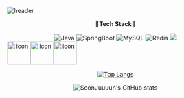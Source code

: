 ![header](https://capsule-render.vercel.app/api?type=soft&color=auto&height=300&section=header&text=Hello&desc=I'm%20SeonJun&fontAlign=40&fontSize=80&descSize=30&descAlignY=50&descAlign=80&animation=fadeIn&demo=Waving)

  <div align="center">
  
  **🦾Tech Stack🦾**
  
  <img alt="Java" src ="https://img.shields.io/badge/Java-ED8B00?style=for-the-badge&logo=java&logoColor=white"/>
  <img alt="SpringBoot" src ="https://img.shields.io/badge/SpringBoot-green?style=for-the-badge&logo=springboot&logoColor=white"/>
  <img alt="MySQL" src ="https://img.shields.io/badge/MySQL-005C84?style=for-the-badge&logo=mysql&logoColor=white"/>
  <img alt="Redis" src ="https://img.shields.io/badge/Redis-FF4438?style=for-the-badge&logo=redis&logoColor=white"/>
  <img src="https://img.shields.io/badge/Kotlin-7F52FF?style=for-the-badge&logo=kotlin&logoColor=white"/>
  <div style="display: flex; align-items: flex-start;"><img src="https://techstack-generator.vercel.app/github-icon.svg" alt="icon" width="54" height="54" /><img src="https://techstack-generator.vercel.app/aws-icon.svg" alt="icon" width="54" height="54" /><img src="https://techstack-generator.vercel.app/docker-icon.svg" alt="icon" width="54" height="54" /></div>

  
  
[![Top Langs](https://github-readme-stats.vercel.app/api/top-langs/?username=SeonJuuuun&layout=compact)](https://github.com/SeonJuuuun/github-readme-stats)


  ![SeonJuuuun's GitHub stats](https://github-readme-stats.vercel.app/api?username=SeonJuuuun&theme=default&show_icons=true)
</div>
